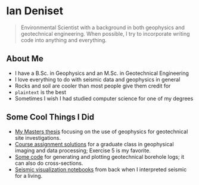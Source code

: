 # Ian Deniset
> Environmental Scientist with a background in both geophysics and geotechnical engineering.  When possible, I try to incorporate writing code into anything and everything.

## About Me
- I have a B.Sc. in Geophysics and an M.Sc. in Geotechnical Engineering
- I love everything to do with seismic data and geophysics in general
- Rocks and soil are cooler than most people give them credit for
- `plaintext` is the best
- Sometimes I wish I had studied computer science for one of my degrees

## Some Cool Things I Did
- [My Masters thesis](https://mspace.lib.umanitoba.ca/handle/1993/34862) focusing on the use of geophysics for geotechnical site investigations.
- [Course assignment solutions](https://github.com/iandeniset/GEOL7720) for a graduate class in geophysical imaging and data processing; Exercise 5 is my favorite.
- [Some code](https://github.com/iandeniset/geotechLogs) for generating and plotting geotechnical borehole logs; it can also do cross-sections.
- [Seismic visualization notebooks](https://github.com/iandeniset/GeophysicsNotebooks) from back when I interpreted seismic for a living.
